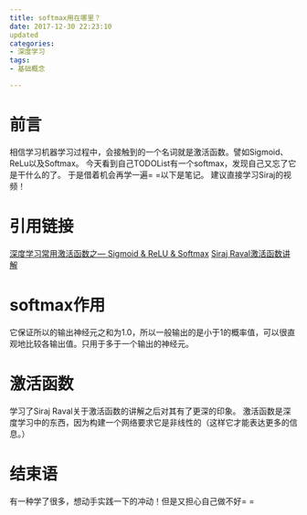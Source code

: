 ```yaml
---
title: softmax用在哪里？
date: 2017-12-30 22:23:10
updated
categories:
- 深度学习
tags:
- 基础概念

---
```

# 前言
相信学习机器学习过程中，会接触到的一个名词就是激活函数。譬如Sigmoid、ReLu以及Softmax。
今天看到自己TODOList有一个softmax，发现自己又忘了它是干什么的了。
于是借着机会再学一遍= =以下是笔记。
建议直接学习Siraj的视频！

<!-- more -->
# 引用链接
[深度学习常用激活函数之— Sigmoid & ReLU & Softmax](http://blog.csdn.net/leo_xu06/article/details/53708647)
[Siraj Raval激活函数讲解](https://weibo.com/tv/v/F52uUDZlF?fid=1034:f52462e17a913be82dc3de16b8b73811)
# softmax作用
它保证所以的输出神经元之和为1.0，所以一般输出的是小于1的概率值，可以很直观地比较各输出值。只用于多于一个输出的神经元。

# 激活函数
学习了Siraj Raval关于激活函数的讲解之后对其有了更深的印象。
激活函数是深度学习中的东西，因为构建一个网络要求它是非线性的（这样它才能表达更多的信息。）

# 结束语
有一种学了很多，想动手实践一下的冲动！但是又担心自己做不好= =